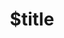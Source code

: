 ---
title: $title
second_title: Aspose.3D for .NET API 参考
description: $description
type: docs
weight: $weight
url: /zh/net/$ref/
---